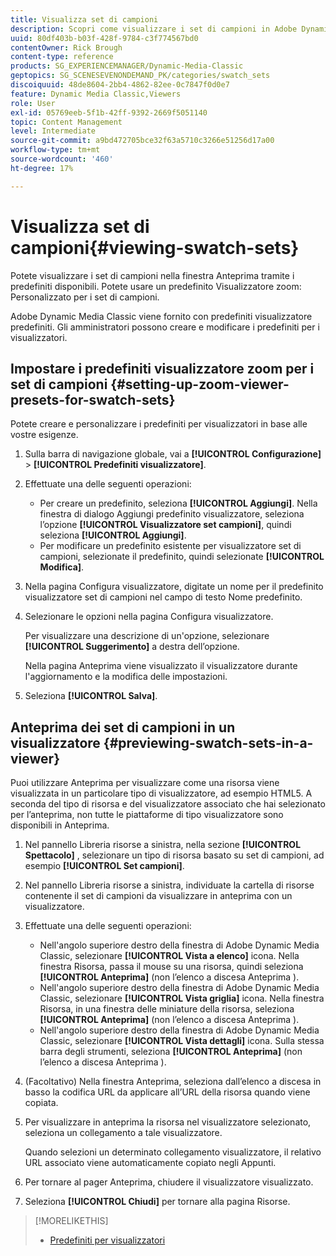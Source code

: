 ```yaml
---
title: Visualizza set di campioni
description: Scopri come visualizzare i set di campioni in Adobe Dynamic Media Classic.
uuid: 80df403b-b03f-428f-9784-c3f774567bd0
contentOwner: Rick Brough
content-type: reference
products: SG_EXPERIENCEMANAGER/Dynamic-Media-Classic
geptopics: SG_SCENESEVENONDEMAND_PK/categories/swatch_sets
discoiquuid: 48de8604-2bb4-4862-82ee-0c7847f0d0e7
feature: Dynamic Media Classic,Viewers
role: User
exl-id: 05769eeb-5f1b-42ff-9392-2669f5051140
topic: Content Management
level: Intermediate
source-git-commit: a9bd472705bce32f63a5710c3266e51256d17a00
workflow-type: tm+mt
source-wordcount: '460'
ht-degree: 17%

---
```


# Visualizza set di campioni{#viewing-swatch-sets}

Potete visualizzare i set di campioni nella finestra Anteprima tramite i predefiniti disponibili. Potete usare un predefinito Visualizzatore zoom: Personalizzato per i set di campioni.

Adobe Dynamic Media Classic viene fornito con predefiniti visualizzatore predefiniti. Gli amministratori possono creare e modificare i predefiniti per i visualizzatori.

## Impostare i predefiniti visualizzatore zoom per i set di campioni {#setting-up-zoom-viewer-presets-for-swatch-sets}

Potete creare e personalizzare i predefiniti per visualizzatori in base alle vostre esigenze.

1. Sulla barra di navigazione globale, vai a **[!UICONTROL Configurazione]** > **[!UICONTROL Predefiniti visualizzatore]**.
1. Effettuate una delle seguenti operazioni:

   * Per creare un predefinito, seleziona **[!UICONTROL Aggiungi]**. Nella finestra di dialogo Aggiungi predefinito visualizzatore, seleziona l’opzione **[!UICONTROL Visualizzatore set campioni]**, quindi seleziona **[!UICONTROL Aggiungi]**.
   * Per modificare un predefinito esistente per visualizzatore set di campioni, selezionate il predefinito, quindi selezionate **[!UICONTROL Modifica]**.

1. Nella pagina Configura visualizzatore, digitate un nome per il predefinito visualizzatore set di campioni nel campo di testo Nome predefinito.
1. Selezionare le opzioni nella pagina Configura visualizzatore.

   Per visualizzare una descrizione di un&#39;opzione, selezionare **[!UICONTROL Suggerimento]** a destra dell’opzione.

   Nella pagina Anteprima viene visualizzato il visualizzatore durante l&#39;aggiornamento e la modifica delle impostazioni.

1. Seleziona **[!UICONTROL Salva]**.

## Anteprima dei set di campioni in un visualizzatore {#previewing-swatch-sets-in-a-viewer}

Puoi utilizzare Anteprima per visualizzare come una risorsa viene visualizzata in un particolare tipo di visualizzatore, ad esempio HTML5. A seconda del tipo di risorsa e del visualizzatore associato che hai selezionato per l’anteprima, non tutte le piattaforme di tipo visualizzatore sono disponibili in Anteprima.

1. Nel pannello Libreria risorse a sinistra, nella sezione **[!UICONTROL Spettacolo]** , selezionare un tipo di risorsa basato su set di campioni, ad esempio **[!UICONTROL Set campioni]**.
1. Nel pannello Libreria risorse a sinistra, individuate la cartella di risorse contenente il set di campioni da visualizzare in anteprima con un visualizzatore.
1. Effettuate una delle seguenti operazioni:

   * Nell&#39;angolo superiore destro della finestra di Adobe Dynamic Media Classic, selezionare **[!UICONTROL Vista a elenco]** icona. Nella finestra Risorsa, passa il mouse su una risorsa, quindi seleziona **[!UICONTROL Anteprima]** (non l’elenco a discesa Anteprima ).
   * Nell&#39;angolo superiore destro della finestra di Adobe Dynamic Media Classic, selezionare **[!UICONTROL Vista griglia]** icona. Nella finestra Risorsa, in una finestra delle miniature della risorsa, seleziona **[!UICONTROL Anteprima]** (non l’elenco a discesa Anteprima ).
   * Nell&#39;angolo superiore destro della finestra di Adobe Dynamic Media Classic, selezionare **[!UICONTROL Vista dettagli]** icona. Sulla stessa barra degli strumenti, seleziona **[!UICONTROL Anteprima]** (non l’elenco a discesa Anteprima ).

1. (Facoltativo) Nella finestra Anteprima, seleziona dall’elenco a discesa in basso la codifica URL da applicare all’URL della risorsa quando viene copiata.
1. Per visualizzare in anteprima la risorsa nel visualizzatore selezionato, seleziona un collegamento a tale visualizzatore.

   Quando selezioni un determinato collegamento visualizzatore, il relativo URL associato viene automaticamente copiato negli Appunti.

1. Per tornare al pager Anteprima, chiudere il visualizzatore visualizzato.
1. Seleziona **[!UICONTROL Chiudi]** per tornare alla pagina Risorse.

>[!MORELIKETHIS]
>
>* [Predefiniti per visualizzatori](application-setup.md#viewer_presets)
